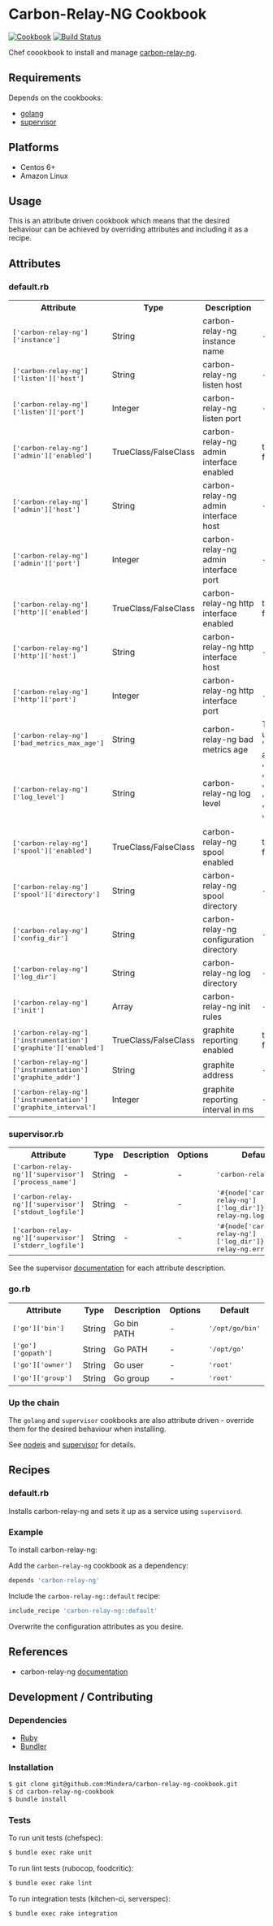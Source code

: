 # Carbon-Relay-NG Cookbook

[![Cookbook](https://img.shields.io/cookbook/v/carbon-relay-ng.svg)](https://supermarket.chef.io/cookbooks/carbon-relay-ng)
[![Build Status](https://travis-ci.org/Mindera/carbon-relay-ng-cookbook.svg?branch=master)](https://travis-ci.org/Mindera/carbon-relay-ng-cookbook)

Chef coookbook to install and manage [carbon-relay-ng](https://github.com/graphite-ng/carbon-relay-ng).

## Requirements

Depends on the cookbooks:

 * [golang](https://github.com/NOX73/chef-golang)
 * [supervisor](https://github.com/poise/supervisor)

## Platforms

 * Centos 6+
 * Amazon Linux

## Usage

This is an attribute driven cookbook which means that the desired behaviour can be achieved by overriding attributes and including it as a recipe.

## Attributes

### default.rb

<table>
    <tr>
        <th>Attribute</th>
        <th>Type</th>
        <th>Description</th>
        <th>Options</th>
        <th>Default</th>
    </tr>
    <tr>
        <td><tt>['carbon-relay-ng']['instance']</tt></td>
        <td>String</td>
        <td>carbon-relay-ng instance name</td>
        <td>-</td>
        <td><tt>'default'</tt></td>
    </tr>
    <tr>
        <td><tt>['carbon-relay-ng']['listen']['host']</tt></td>
        <td>String</td>
        <td>carbon-relay-ng listen host</td>
        <td>-</td>
        <td><tt>'0.0.0.0'</tt></td>
    </tr>
    <tr>
        <td><tt>['carbon-relay-ng']['listen']['port']</tt></td>
        <td>Integer</td>
        <td>carbon-relay-ng listen port</td>
        <td>-</td>
        <td><tt>2003</tt></td>
    </tr>
    <tr>
        <td><tt>['carbon-relay-ng']['admin']['enabled']</tt></td>
        <td>TrueClass/FalseClass</td>
        <td>carbon-relay-ng admin interface enabled</td>
        <td>true, false</td>
        <td><tt>true</tt></td>
    </tr>
    <tr>
        <td><tt>['carbon-relay-ng']['admin']['host']</tt></td>
        <td>String</td>
        <td>carbon-relay-ng admin interface host</td>
        <td>-</td>
        <td><tt>'0.0.0.0'</tt></td>
    </tr>
    <tr>
        <td><tt>['carbon-relay-ng']['admin']['port']</tt></td>
        <td>Integer</td>
        <td>carbon-relay-ng admin interface port</td>
        <td>-</td>
        <td><tt>2004</tt></td>
    </tr>
    <tr>
        <td><tt>['carbon-relay-ng']['http']['enabled']</tt></td>
        <td>TrueClass/FalseClass</td>
        <td>carbon-relay-ng http interface enabled</td>
        <td>true, false</td>
        <td><tt>true</tt></td>
    </tr>
    <tr>
        <td><tt>['carbon-relay-ng']['http']['host']</tt></td>
        <td>String</td>
        <td>carbon-relay-ng http interface host</td>
        <td>-</td>
        <td><tt>'0.0.0.0'</tt></td>
    </tr>
    <tr>
        <td><tt>['carbon-relay-ng']['http']['port']</tt></td>
        <td>Integer</td>
        <td>carbon-relay-ng http interface port</td>
        <td>-</td>
        <td><tt>8081</tt></td>
    </tr>
    <tr>
        <td><tt>['carbon-relay-ng']['bad_metrics_max_age']</tt></td>
        <td>String</td>
        <td>carbon-relay-ng bad metrics age</td>
        <td>Time units 's', 'm', 'h' available</td>
        <td><tt>'24h'</tt></td>
    </tr>
    <tr>
        <td><tt>['carbon-relay-ng']['log_level']</tt></td>
        <td>String</td>
        <td>carbon-relay-ng log level</td>
        <td>'critical', 'error', 'warning', 'notice', 'info', 'debug'</td>
        <td><tt>'warning'</tt></td>
    </tr>
    <tr>
        <td><tt>['carbon-relay-ng']['spool']['enabled']</tt></td>
        <td>TrueClass/FalseClass</td>
        <td>carbon-relay-ng spool enabled</td>
        <td>true, false</td>
        <td><tt>true</tt></td>
    </tr>
    <tr>
        <td><tt>['carbon-relay-ng']['spool']['directory']</tt></td>
        <td>String</td>
        <td>carbon-relay-ng spool directory</td>
        <td>-</td>
        <td><tt>'/var/spool/carbon-relay-ng'</tt></td>
    </tr>
    <tr>
        <td><tt>['carbon-relay-ng']['config_dir']</tt></td>
        <td>String</td>
        <td>carbon-relay-ng configuration directory</td>
        <td>-</td>
        <td><tt>'/etc/carbon-relay-ng'</tt></td>
    </tr>
    <tr>
        <td><tt>['carbon-relay-ng']['log_dir']</tt></td>
        <td>String</td>
        <td>carbon-relay-ng log directory</td>
        <td>-</td>
        <td><tt>'/var/log/carbon'</tt></td>
    </tr>
    <tr>
        <td><tt>['carbon-relay-ng']['init']</tt></td>
        <td>Array</td>
        <td>carbon-relay-ng init rules</td>
        <td>-</td>
        <td><tt>['addBlack prefix collectd.localhost']</tt></td>
    </tr>
    <tr>
        <td><tt>['carbon-relay-ng']['instrumentation']['graphite']['enabled']</tt></td>
        <td>TrueClass/FalseClass</td>
        <td>graphite reporting enabled</td>
        <td>true, false</td>
        <td><tt>false</tt></td>
    </tr>
    <tr>
        <td><tt>['carbon-relay-ng']['instrumentation']['graphite_addr']</tt></td>
        <td>String</td>
        <td>graphite address</td>
        <td>-</td>
        <td><tt>nil</tt></td>
    </tr>
    <tr>
        <td><tt>['carbon-relay-ng']['instrumentation']['graphite_interval']</tt></td>
        <td>Integer</td>
        <td>graphite reporting interval in ms</td>
        <td>-</td>
        <td><tt>1000</tt></td>
    </tr>
</table>

### supervisor.rb

<table>
   <tr>
       <th>Attribute</th>
       <th>Type</th>
       <th>Description</th>
       <th>Options</th>
       <th>Default</th>
   </tr>
   <tr>
       <td><tt>['carbon-relay-ng']['supervisor']['process_name']</tt></td>
       <td>String</td>
       <td>-</td>
       <td>-</td>
       <td><tt>'carbon-relay-ng'</tt></td>
   </tr>
   <tr>
       <td><tt>['carbon-relay-ng']['supervisor']['stdout_logfile']</tt></td>
       <td>String</td>
       <td>-</td>
       <td>-</td>
       <td><tt>'#{node['carbon-relay-ng']['log_dir']}/carbon-relay-ng.log'</tt></td>
   </tr>
   <tr>
       <td><tt>['carbon-relay-ng']['supervisor']['stderr_logfile']</tt></td>
       <td>String</td>
       <td>-</td>
       <td>-</td>
       <td><tt>'#{node['carbon-relay-ng']['log_dir']}/carbon-relay-ng.error.log'</tt></td>
   </tr>
</table>

See the supervisor [documentation](http://supervisord.org/configuration.html#program-x-section-values) for each attribute description.

### go.rb

<table>
   <tr>
       <th>Attribute</th>
       <th>Type</th>
       <th>Description</th>
       <th>Options</th>
       <th>Default</th>
   </tr>
   <tr>
       <td><tt>['go']['bin']</tt></td>
       <td>String</td>
       <td>Go bin PATH</td>
       <td>-</td>
       <td><tt>'/opt/go/bin'</tt></td>
   </tr>
   <tr>
       <td><tt>['go']['gopath']</tt></td>
       <td>String</td>
       <td>Go PATH</td>
       <td>-</td>
       <td><tt>'/opt/go'</tt></td>
   </tr>
   <tr>
       <td><tt>['go']['owner']</tt></td>
       <td>String</td>
       <td>Go user</td>
       <td>-</td>
       <td><tt>'root'</tt></td>
   </tr>
   <tr>
       <td><tt>['go']['group']</tt></td>
       <td>String</td>
       <td>Go group</td>
       <td>-</td>
       <td><tt>'root'</tt></td>
   </tr>
</table>

### Up the chain

The `golang` and `supervisor` cookbooks are also attribute driven - override them for the desired behaviour when installing.

See [nodejs](https://github.com/redguide/nodejs/) and [supervisor](https://github.com/poise/supervisor) for details.

## Recipes

### default.rb

Installs carbon-relay-ng and sets it up as a service using `supervisord`.

### Example

To install carbon-relay-ng:

Add the `carbon-relay-ng` cookbook as a dependency:

```ruby
depends 'carbon-relay-ng'
```

Include the `carbon-relay-ng::default` recipe:

```ruby
include_recipe 'carbon-relay-ng::default'
```

Overwrite the configuration attributes as you desire.

## References

 * carbon-relay-ng [documentation](https://github.com/graphite-ng/carbon-relay-ng)

## Development / Contributing

### Dependencies

 * [Ruby](https://www.ruby-lang.org)
 * [Bundler](http://bundler.io)

### Installation

```bash
$ git clone git@github.com:Mindera/carbon-relay-ng-cookbook.git
$ cd carbon-relay-ng-cookbook
$ bundle install
```

### Tests

To run unit tests (chefspec):
```bash
$ bundle exec rake unit
```

To run lint tests (rubocop, foodcritic):
```bash
$ bundle exec rake lint
```

To run integration tests (kitchen-ci, serverspec):
```bash
$ bundle exec rake integration
```
